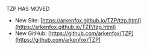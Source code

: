 TZP HAS MOVED
- New Site: [https://arkenfox.github.io/TZP/tzp.html](https://arkenfox.github.io/TZP/tzp.html)
- New GitHub: [https://github.com/arkenfox/TZP](https://github.com/arkenfox/TZP)
